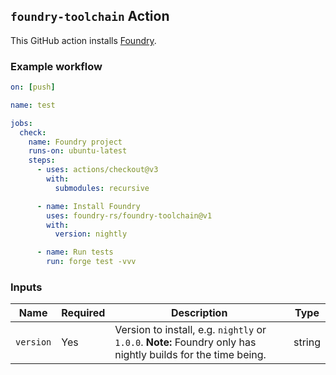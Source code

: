 ## `foundry-toolchain` Action

This GitHub action installs [Foundry](https://github.com/foundry-rs/foundry).

### Example workflow

```yml
on: [push]

name: test

jobs:
  check:
    name: Foundry project
    runs-on: ubuntu-latest
    steps:
      - uses: actions/checkout@v3
        with:
          submodules: recursive

      - name: Install Foundry
        uses: foundry-rs/foundry-toolchain@v1
        with:
          version: nightly

      - name: Run tests
        run: forge test -vvv
```

### Inputs

| **Name**  | **Required** | **Description**                                                                                               | **Type** |
|-----------|--------------|---------------------------------------------------------------------------------------------------------------|----------|
| `version` | Yes          | Version to install, e.g. `nightly` or `1.0.0`.  **Note:** Foundry only has nightly builds for the time being. | string   |
